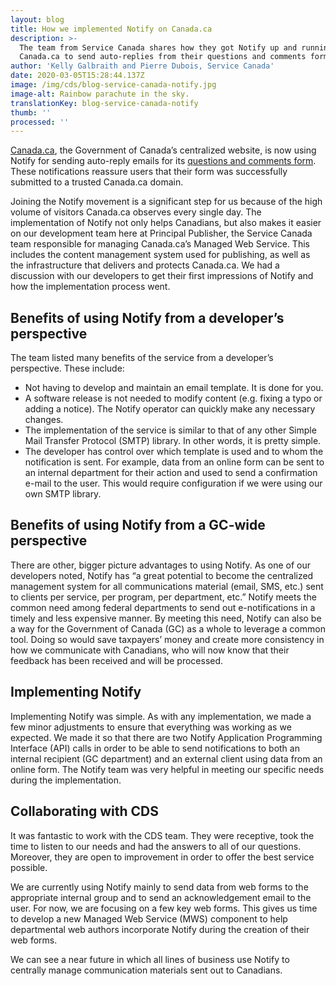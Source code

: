 ```yaml
---
layout: blog
title: How we implemented Notify on Canada.ca
description: >-
  The team from Service Canada shares how they got Notify up and running on
  Canada.ca to send auto-replies from their questions and comments form. 
author: 'Kelly Galbraith and Pierre Dubois, Service Canada'
date: 2020-03-05T15:28:44.137Z
image: /img/cds/blog-service-canada-notify.jpg
image-alt: Rainbow parachute in the sky.
translationKey: blog-service-canada-notify
thumb: ''
processed: ''
---
```

[Canada.ca](https://www.canada.ca/en.html), the Government of Canada’s centralized website, is now using Notify for sending auto-reply emails for its [questions and comments form](https://www.canada.ca/en/contact/questions.html). These notifications reassure users that their form was successfully submitted to a trusted Canada.ca domain. 

Joining the Notify movement is a significant step for us because of the high volume of visitors Canada.ca observes every single day. The implementation of Notify not only helps Canadians, but also makes it easier on our development team here at Principal Publisher, the Service Canada team responsible for managing Canada.ca’s Managed Web Service. This includes the content management system used for publishing, as well as the infrastructure that delivers and protects Canada.ca. 
We had a discussion with our developers to get their first impressions of Notify and how the implementation process went. 

## Benefits of using Notify from a developer’s perspective
The team listed many benefits of the service from a developer’s perspective. These include:
* Not having to develop and maintain an email template. It is done for you. 
* A software release is not needed to modify content (e.g. fixing a typo or adding a notice). The Notify operator can quickly make any necessary changes.
* The implementation of the service is similar to that of any other Simple Mail Transfer Protocol (SMTP) library. In other words, it is pretty simple.
* The developer has control over which template is used and to whom the notification is sent. For example, data from an online form can be sent to an internal department for their action and used to send a confirmation e-mail to the user. This would require configuration if we were using our own SMTP library. 

## Benefits of using Notify from a GC-wide perspective
There are other, bigger picture advantages to using Notify. As one of our developers noted, Notify has “a great potential to become the centralized management system for all communications material (email, SMS, etc.) sent to clients per service, per program, per department, etc.” 
Notify meets the common need among federal departments to send out e-notifications in a timely and less expensive manner.  By meeting this need, Notify can also be a way for the Government of Canada (GC) as a whole to leverage a common tool. Doing so would save taxpayers’ money and create more consistency in how we communicate with Canadians, who will now know that their feedback has been received and will be processed.

## Implementing Notify
Implementing Notify was simple. As with any implementation, we made a few minor adjustments to ensure that everything was working as we expected. We made it so that there are two Notify Application Programming Interface (API) calls in order to be able to send notifications to both an internal recipient (GC department) and an external client using data from an online form. The Notify team was very helpful in meeting our specific needs during the implementation. 

## Collaborating with CDS

It was fantastic to work with the CDS team. They were receptive, took the time to listen to our needs and had the answers to all of our questions. Moreover, they are open to improvement in order to offer the best service possible. 

We are currently using Notify mainly to send data from web forms to the appropriate internal group and to send an acknowledgement email to the user. For now, we are focusing on a few key web forms. This gives us time to develop a new Managed Web Service (MWS) component to help departmental web authors incorporate Notify during the creation of their web forms.

We can see a near future in which all lines of business use Notify to centrally manage communication materials sent out to Canadians.

